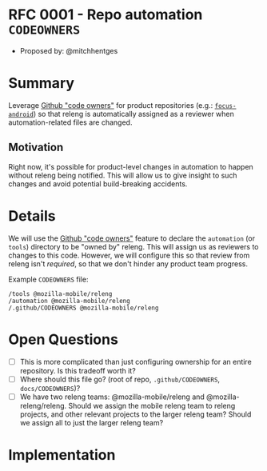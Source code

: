 # RFC 0001 - Repo automation `CODEOWNERS`
* Proposed by: @mitchhentges

# Summary

Leverage [Github "code owners"](https://help.github.com/articles/about-code-owners/) for product repositories (e.g.: [`focus-android`](https://github.com/mozilla-mobile/focus-android/)) so that releng is automatically assigned as a reviewer when automation-related files are changed.

## Motivation

Right now, it's possible for product-level changes in automation to happen without releng being notified. This will allow us to give insight to such changes and avoid potential build-breaking accidents.

# Details

We will use the [Github "code owners"](https://help.github.com/articles/about-code-owners/) feature to declare the `automation` (or `tools`) directory to be "owned by" releng. This will assign us as reviewers to changes to this code. However, we will configure this so that review from releng isn't _required_, so that we don't hinder any product team progress.

Example `CODEOWNERS` file:
```
/tools @mozilla-mobile/releng
/automation @mozilla-mobile/releng
/.github/CODEOWNERS @mozilla-mobile/releng
```

# Open Questions

* [ ] This is more complicated than just configuring ownership for an entire repository. Is this tradeoff worth it?
* [ ] Where should this file go? (root of repo, `.github/CODEOWNERS`, `docs/CODEOWNERS`)?
* [ ] We have two releng teams: @mozilla-mobile/releng and @mozilla-releng/releng. Should we assign the mobile releng team to releng projects, and other relevant projects to the larger releng team? Should we assign all to just the larger releng team?

# Implementation

